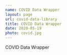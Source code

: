```yaml
---
name: COVID Data Wrapper
layout: page
url: covid-data-library
title: COVID Data Wrapper
date: 2020-05-19
photo: covid.jpg
---
```


COVID Data Wrapper